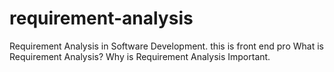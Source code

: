 # requirement-analysis
Requirement Analysis in Software Development.
this is front end pro 
What is Requirement Analysis?
Why is Requirement Analysis Important.
